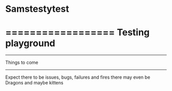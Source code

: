 # Samstestytest

==================
Testing playground
==================

***************
Things to come
***************

Expect there to be issues, bugs, failures and fires
there may even be Dragons and maybe kittens